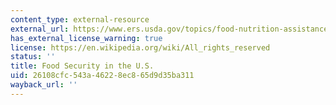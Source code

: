 ```yaml
---
content_type: external-resource
external_url: https://www.ers.usda.gov/topics/food-nutrition-assistance/food-security-in-the-us.aspx
has_external_license_warning: true
license: https://en.wikipedia.org/wiki/All_rights_reserved
status: ''
title: Food Security in the U.S.
uid: 26108cfc-543a-4622-8ec8-65d9d35ba311
wayback_url: ''
---
```

